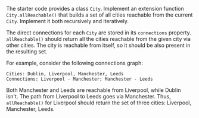 

The starter code provides a class `City`. Implement an extension function
`City.allReachable()` that builds a set of all cities reachable from the current
`City`. Implement it both recursively and iteratively.

The direct connections for each `City` are stored in its `connections` property.
`allReachable()` should return all the cities reachable from the given city via
other cities. The city is reachable from itself, so it should be also present in
the resulting set.

For example, consider the following connections graph:

```text
Cities: Dublin, Liverpool, Manchester, Leeds
Connections: Liverpool - Manchester; Manchester - Leeds
```

Both Manchester and Leeds are reachable from Liverpool, while Dublin isn't. The
path from Liverpool to Leeds goes via Manchester. Thus, `allReachable()` for
Liverpool should return the set of three cities: Liverpool, Manchester, Leeds.
